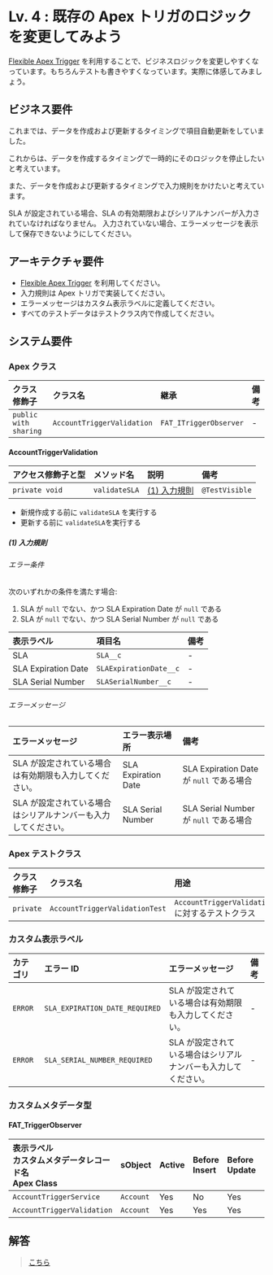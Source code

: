 # Lv. 4 : 既存の Apex トリガのロジックを変更してみよう

[Flexible Apex Trigger](https://github.com/takahitomiyamoto/flexible-apex-trigger#flexible-apex-trigger) を利用することで、ビジネスロジックを変更しやすくなっています。もちろんテストも書きやすくなっています。実際に体感してみましょう。

## ビジネス要件

これまでは、データを作成および更新するタイミングで項目自動更新をしていました。

これからは、データを作成するタイミングで一時的にそのロジックを停止したいと考えています。

また、データを作成および更新するタイミングで入力規則をかけたいと考えています。

SLA が設定されている場合、SLA の有効期限およびシリアルナンバーが入力されていなければなりません。
入力されていない場合、エラーメッセージを表示して保存できないようにしてください。

## アーキテクチャ要件

- [Flexible Apex Trigger](https://github.com/takahitomiyamoto/flexible-apex-trigger#flexible-apex-trigger) を利用してください。
- 入力規則は Apex トリガで実装してください。
- エラーメッセージはカスタム表示ラベルに定義してください。
- すべてのテストデータはテストクラス内で作成してください。

## システム要件

### Apex クラス

| クラス修飾子          | クラス名                   | 継承                   | 備考 |
| :-------------------- | :------------------------- | :--------------------- | :--- |
| `public with sharing` | `AccountTriggerValidation` | `FAT_ITriggerObserver` | -    |

#### AccountTriggerValidation

| アクセス修飾子と型 | メソッド名    | 説明                        | 備考           |
| :----------------- | :------------ | :-------------------------- | :------------- |
| `private void`     | `validateSLA` | [(1) 入力規則](#level-04-1) | `@TestVisible` |

- 新規作成する前に `validateSLA` を実行する
- 更新する前に `validateSLA`を実行する

<a id="level-04-1"></a>

##### (1) 入力規則

###### エラー条件

次のいずれかの条件を満たす場合:

1. SLA が `null` でない、かつ SLA Expiration Date が `null` である
1. SLA が `null` でない、かつ SLA Serial Number が `null` である

| 表示ラベル          | 項目名                 | 備考 |
| :------------------ | :--------------------- | :--- |
| SLA                 | `SLA__c`               | -    |
| SLA Expiration Date | `SLAExpirationDate__c` | -    |
| SLA Serial Number   | `SLASerialNumber__c`   | -    |

###### エラーメッセージ

| エラーメッセージ                                               | エラー表示場所      | 備考                                     |
| :------------------------------------------------------------- | :------------------ | :--------------------------------------- |
| SLA が設定されている場合は有効期限も入力してください。         | SLA Expiration Date | SLA Expiration Date が `null` である場合 |
| SLA が設定されている場合はシリアルナンバーも入力してください。 | SLA Serial Number   | SLA Serial Number が `null` である場合   |

### Apex テストクラス

| クラス修飾子 | クラス名                       | 用途                                                | 備考                        |
| :----------- | :----------------------------- | :-------------------------------------------------- | :-------------------------- |
| `private`    | `AccountTriggerValidationTest` | `AccountTriggerValidation.cls` に対するテストクラス | `@isTest(SeeAllData=false)` |

### カスタム表示ラベル

| カテゴリ | エラー ID                      | エラーメッセージ                                               | 備考 |
| :------- | :----------------------------- | :------------------------------------------------------------- | :--- |
| `ERROR`  | `SLA_EXPIRATION_DATE_REQUIRED` | SLA が設定されている場合は有効期限も入力してください。         | -    |
| `ERROR`  | `SLA_SERIAL_NUMBER_REQUIRED`   | SLA が設定されている場合はシリアルナンバーも入力してください。 | -    |

### カスタムメタデータ型

#### FAT_TriggerObserver

| 表示ラベル<br>カスタムメタデータレコード名<br>Apex Class | sObject   | Active | Before<br>Insert | Before<br>Update | Before<br>Delete | After<br>Insert |
| :------------------------------------------------------- | :-------- | :----- | :--------------- | :--------------- | :--------------- | :-------------- |
| `AccountTriggerService`                                  | `Account` | Yes    | No               | Yes              | No               | No              |
| `AccountTriggerValidation`                               | `Account` | Yes    | Yes              | Yes              | No               | No              |

## 解答

> [こちら](level-04-answer.md)
